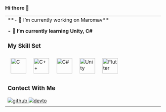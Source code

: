 ### Hi there 👋
<table><tr><td valign="top" width="33%">
**- 🔭 I’m currently working on Maromav**
          
**- 🌱 I’m currently learning Unity, C#**

     
### My Skill Set  
          
<!-- <img src="https://img.shields.io/badge/Unity-000000?style=flat-square&logo=Unity&logoColor=white"/></a>
<img src="https://img.shields.io/badge/CSharp-D467BA?style=flat-square&logo=CSharp&logoColor=white"/></a>
<img src="https://img.shields.io/badge/Flutter-8CC5EA?style=flat-square&logo=Flutter&logoColor=white"/></a>
<img src="https://img.shields.io/badge/Java-F17882?style=flat-square&logo=Java&logoColor=white"/></a>
<img src="https://img.shields.io/badge/C++-2E85BC?style=flat-square&logo=C%2B%2B&logoColor=white"/></a>
<img src="https://img.shields.io/badge/Arduino-45C8A5?style=flat-square&logo=Arduino&logoColor=white"/></a> -->

<div align="left">  
<img style="margin: 10px" src="https://profilinator.rishav.dev/skills-assets/c-original.svg" alt="C" height="50" />  
<img style="margin: 10px" src="https://profilinator.rishav.dev/skills-assets/cplusplus-original.svg" alt="C++" height="50" />  
<img style="margin: 10px" src="https://profilinator.rishav.dev/skills-assets/csharp-original.svg" alt="C#" height="50" />  
<img style="margin: 10px" src="https://profilinator.rishav.dev/skills-assets/unity.png" alt="Unity" height="50" />  
<img style="margin: 10px" src="https://profilinator.rishav.dev/skills-assets/flutterio-icon.svg" alt="Flutter" height="50" />  
</div>

### Contect With Me
<div align="left">
<a href="https://github.com/kimwonseop" target="_blank">
<img src=https://img.shields.io/badge/github-%2324292e.svg?&style=for-the-badge&logo=github&logoColor=white alt=github style="margin-bottom: 5px;" />
</a>
<a href="https://velog.io/@kimwonseop" target="_blank">
<img src=https://img.shields.io/badge/Velog-20C997.svg?&style=for-the-badge&logo=velog&logoColor=white alt=devto style="margin-bottom: 5px;" />
</a>          
</div> 
        
          
<!--
**kimwonseop/kimwonseop** is a ✨ _special_ ✨ repository because its `README.md` (this file) appears on your GitHub profile.

Here are some ideas to get you started:

- 🔭 I’m currently working on ...  
- 🌱 I’m currently learning ...
- 👯 I’m looking to collaborate on ...
- 🤔 I’m looking for help with ...
- 💬 Ask me about ...
- 📫 How to reach me: ...
- 😄 Pronouns: ...
- ⚡ Fun fact: ...
-->
